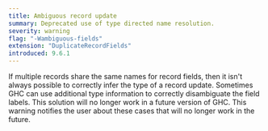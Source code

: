 ```yaml
---
title: Ambiguous record update
summary: Deprecated use of type directed name resolution.
severity: warning
flag: "-Wambiguous-fields"
extension: "DuplicateRecordFields"
introduced: 9.6.1
---
```


If multiple records share the same names for record fields, then it isn't always possible to correctly infer the type of a record update. Sometimes GHC can use additional type information to correctly disambiguate the field labels. This solution will no longer work in a future version of GHC. This warning notifies the user about these cases that will no longer work in the future.